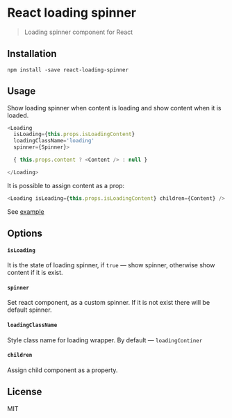 # React loading spinner

> Loading spinner component for React

## Installation

```
npm install -save react-loading-spinner
```

## Usage

Show loading spinner when content is loading and show content when it is loaded.

```js
<Loading
  isLoading={this.props.isLoadingContent}
  loadingClassName='loading'
  spinner={Spinner}>

  { this.props.content ? <Content /> : null }

</Loading>
```

It is possible to assign content as a prop:

```js
<Loading isLoading={this.props.isLoadingContent} children={Content} />
```

See [example](https://github.com/boyarskiy/react-loading-spinner/tree/master/example)

## Options

#### `isLoading`

It is the state of loading spinner, if ```true``` — show spinner, otherwise show content if it is exist.


#### `spinner`

Set react component, as a custom spinner. If it is not exist there will be default spinner.

#### `loadingClassName`

Style class name for loading wrapper. By default — ```loadingContiner```

#### `children`

Assign child component as a property.

## License

MIT
